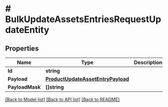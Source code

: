 # # BulkUpdateAssetsEntriesRequestUpdateEntity


## Properties 


Name | Type | Description | Notes
------------ | ------------- | ------------- | -------------
**Id**| **string** |   | [optional]
**Payload**| [**ProductUpdateAssetEntryPayload**](ProductUpdateAssetEntryPayload.md) |   | [optional]
**PayloadMask**| **[]string** |   | [optional]


[[Back to Model list]](../../README.md#models) [[Back to API list]](../../README.md#endpoints) [[Back to README]](../../README.md)

